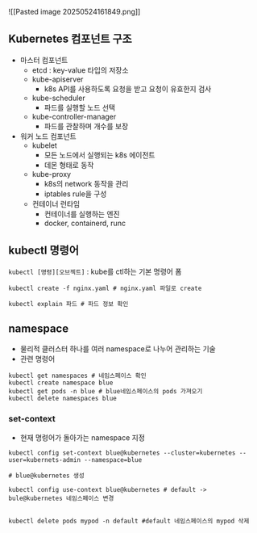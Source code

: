 ![[Pasted image 20250524161849.png]]
## Kubernetes 컴포넌트 구조  

- 마스터 컴포넌트 
	- etcd : key-value 타입의 저장소
	- kube-apiserver
		- k8s API를 사용하도록 요청을 받고 요청이 유효한지 검사
	- kube-scheduler
		- 파드를 실행할 노드 선택
	- kube-controller-manager
		- 파드를 관찰하며 개수를 보장
- 워커 노드 컴포넌트
	- kubelet
		- 모든 노드에서 실행되는 k8s 에이전트 
		- 데몬 형태로 동작
	- kube-proxy
		- k8s의 network 동작을 관리
		- iptables rule을 구성
	- 컨테이너 런타임
		- 컨테이너를 실행하는 엔진
		- docker, containerd, runc


## kubectl 명령어 
`kubectl [명령][오브젝트]` : kube를 ctl하는 기본 명령어 폼

```
kubectl create -f nginx.yaml # nginx.yaml 파일로 create

kubectl explain 파드 # 파드 정보 확인 
```

## namespace
- 물리적 클러스터 하나를 여러 namespace로 나누어 관리하는 기술
- 관련 명령어
```
kubectl get namespaces # 네임스페이스 확인
kubectl create namespace blue
kubectl get pods -n blue # blue네임스페이스의 pods 가져오기 
kubectl delete namespaces blue
```

### set-context
- 현재 명령어가 돌아가는 namespace 지정
```
kubectl config set-context blue@kubernetes --cluster=kubernetes --user=kubernets-admin --namespace=blue

# blue@kubernetes 생성 

kubectl config use-context blue@kubernetes # default -> bule@kubernetes 네임스페이스 변경 


kubectl delete pods mypod -n default #default 네임스페이스의 mypod 삭제 
```

